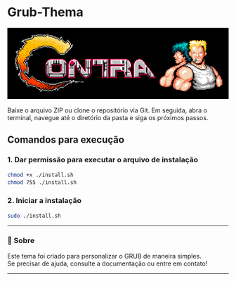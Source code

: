 
# Grub-Thema
![Captura de Tela](logo.png)

Baixe o arquivo ZIP ou clone o repositório via Git. Em seguida, abra o terminal, navegue até o diretório da pasta e siga os próximos passos.

## Comandos para execução

### 1. Dar permissão para executar o arquivo de instalação

```bash
chmod +x ./install.sh
chmod 755 ./install.sh
```

### 2. Iniciar a instalação

```bash
sudo ./install.sh
```

---

### 📢 Sobre

Este tema foi criado para personalizar o GRUB de maneira simples.  
Se precisar de ajuda, consulte a documentação ou entre em contato!

---
